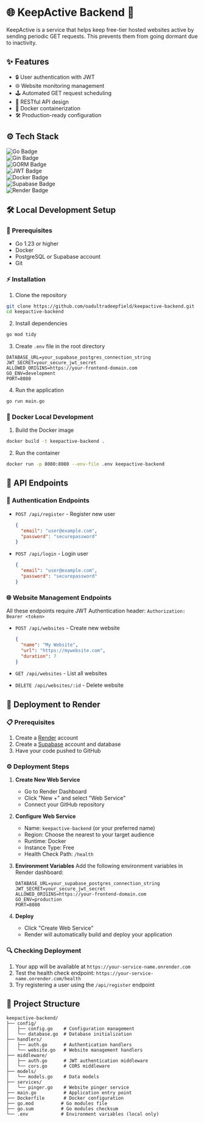 # 🌐 KeepActive Backend 🚀

KeepActive is a service that helps keep free-tier hosted websites active by sending periodic GET requests. This prevents them from going dormant due to inactivity.

## ✨ Features

- 🔒 User authentication with JWT
- 🌐 Website monitoring management
- 🕹️ Automated GET request scheduling
- 📡 RESTful API design
- 🐳 Docker containerization
- 🛠️ Production-ready configuration

## ⚙️ Tech Stack

![Go Badge](https://img.shields.io/badge/Go-1.23-00ADD8?logo=go&logoColor=white)  
![Gin Badge](https://img.shields.io/badge/Gin-Framework-3E921D?logo=go&logoColor=white)  
![GORM Badge](https://img.shields.io/badge/GORM-PostgreSQL-4E5F55?logo=postgresql&logoColor=white)  
![JWT Badge](https://img.shields.io/badge/JWT-Authentication-FFB700?logo=json-web-tokens&logoColor=white)  
![Docker Badge](https://img.shields.io/badge/Docker-Containerization-2496ED?logo=docker&logoColor=white)  
![Supabase Badge](https://img.shields.io/badge/Supabase-Database-2F7B2B?logo=supabase&logoColor=white)  
![Render Badge](https://img.shields.io/badge/Render-Deployment-10A0F0?logo=render&logoColor=white)

## 🛠️ Local Development Setup

### 📝 Prerequisites

- Go 1.23 or higher
- Docker
- PostgreSQL or Supabase account
- Git

### ⚡ Installation

1. Clone the repository

```bash
git clone https://github.com/oadultradeepfield/keepactive-backend.git
cd keepactive-backend
```

2. Install dependencies

```bash
go mod tidy
```

3. Create `.env` file in the root directory

```env
DATABASE_URL=your_supabase_postgres_connection_string
JWT_SECRET=your_secure_jwt_secret
ALLOWED_ORIGINS=https://your-frontend-domain.com
GO_ENV=development
PORT=8080
```

4. Run the application

```bash
go run main.go
```

### 🐋 Docker Local Development

1. Build the Docker image

```bash
docker build -t keepactive-backend .
```

2. Run the container

```bash
docker run -p 8080:8080 --env-file .env keepactive-backend
```

## 📡 API Endpoints

### 🔐 Authentication Endpoints

- `POST /api/register` - Register new user

  ```json
  {
    "email": "user@example.com",
    "password": "securepassword"
  }
  ```

- `POST /api/login` - Login user
  ```json
  {
    "email": "user@example.com",
    "password": "securepassword"
  }
  ```

### 🌐 Website Management Endpoints

All these endpoints require JWT Authentication header: `Authorization: Bearer <token>`

- `POST /api/websites` - Create new website

  ```json
  {
    "name": "My Website",
    "url": "https://mywebsite.com",
    "duration": 7
  }
  ```

- `GET /api/websites` - List all websites

- `DELETE /api/websites/:id` - Delete website

## 🚀 Deployment to Render

### 📋 Prerequisites

1. Create a [Render](https://render.com) account
2. Create a [Supabase](https://supabase.com) account and database
3. Have your code pushed to GitHub

### ⚙️ Deployment Steps

1. **Create New Web Service**

   - Go to Render Dashboard
   - Click "New +" and select "Web Service"
   - Connect your GitHub repository

2. **Configure Web Service**

   - Name: `keepactive-backend` (or your preferred name)
   - Region: Choose the nearest to your target audience
   - Runtime: Docker
   - Instance Type: Free
   - Health Check Path: `/health`

3. **Environment Variables**
   Add the following environment variables in Render dashboard:

   ```
   DATABASE_URL=your_supabase_postgres_connection_string
   JWT_SECRET=your_secure_jwt_secret
   ALLOWED_ORIGINS=https://your-frontend-domain.com
   GO_ENV=production
   PORT=8080
   ```

4. **Deploy**
   - Click "Create Web Service"
   - Render will automatically build and deploy your application

### 🔍 Checking Deployment

1. Your app will be available at `https://your-service-name.onrender.com`
2. Test the health check endpoint: `https://your-service-name.onrender.com/health`
3. Try registering a user using the `/api/register` endpoint

## 📂 Project Structure

```
keepactive-backend/
├── config/
│   ├── config.go    # Configuration management
│   └── database.go  # Database initialization
├── handlers/
│   ├── auth.go      # Authentication handlers
│   └── website.go   # Website management handlers
├── middleware/
│   ├── auth.go      # JWT authentication middleware
│   └── cors.go      # CORS middleware
├── models/
│   └── models.go    # Data models
├── services/
│   └── pinger.go    # Website pinger service
├── main.go          # Application entry point
├── Dockerfile       # Docker configuration
├── go.mod          # Go modules file
├── go.sum          # Go modules checksum
└── .env            # Environment variables (local only)
```
